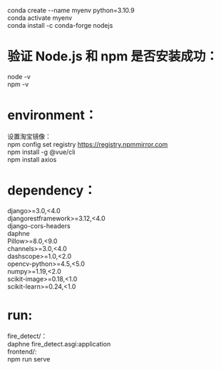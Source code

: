conda create --name myenv python=3.10.9  
conda activate myenv  
conda install -c conda-forge nodejs  
# 验证 Node.js 和 npm 是否安装成功：  
node -v  
npm -v
# environment：  
设置淘宝镜像：  
npm config set registry https://registry.npmmirror.com  
npm install -g @vue/cli  
npm install axios
# dependency：  
django>=3.0,<4.0  
djangorestframework>=3.12,<4.0  
django-cors-headers  
daphne  
Pillow>=8.0,<9.0  
channels>=3.0,<4.0  
dashscope>=1.0,<2.0  
opencv-python>=4.5,<5.0  
numpy>=1.19,<2.0  
scikit-image>=0.18,<1.0  
scikit-learn>=0.24,<1.0
# run:  
fire_detect/：  
daphne fire_detect.asgi:application  
frontend/:  
npm run serve
